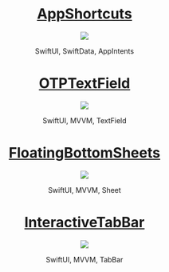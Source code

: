 # <div align="center">[AppShortcuts](https://github.com/munsangu/SwiftUI/tree/master/AppShortcuts)</div>
<p align="center"><img src="https://github.com/user-attachments/assets/0b19fd11-322b-4844-a3d0-f52f72af1fb0"></p>
<div align="center">
SwiftUI, SwiftData, AppIntents
</div>

# <div align="center">[OTPTextField](https://github.com/munsangu/SwiftUI/tree/master/OTPTextField)</div>
<p align="center"><img src="https://github.com/user-attachments/assets/4305edfb-64c1-49e2-9f0a-3d788fd2f8b0"></p>
<div align="center">
SwiftUI, MVVM, TextField
</div>

# <div align="center">[FloatingBottomSheets](https://github.com/munsangu/SwiftUI/tree/master/FloatingBottomSheets)</div>
<p align="center"><img src="https://github.com/user-attachments/assets/fc7e4557-5bbe-48d6-b452-d94722b7ff9f"></p>
<div align="center">
SwiftUI, MVVM, Sheet
</div>

# <div align="center">[InteractiveTabBar](https://github.com/munsangu/SwiftUI/tree/master/InteractiveTabBar)</div>
<p align="center"><img src="https://github.com/user-attachments/assets/3392f632-f00c-4423-aea1-ab4096189ecc"></p>
<div align="center">
SwiftUI, MVVM, TabBar
</div>
